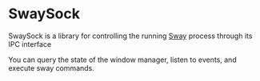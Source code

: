 # SwaySock

SwaySock is a library for controlling the running [Sway](https://swaywm.org/) process through its IPC interface

You can query the state of the window manager, listen to events, and execute sway commands. 
